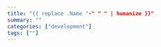 ```yaml
---
title: "{{ replace .Name "-" " " | humanize }}"
summary: ""
categories: ["development"]
tags: [""]
---
```


